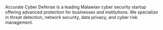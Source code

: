 Accurate Cyber Defense is a leading Malawian cyber security startup offering advanced protection for businesses and institutions. We specialize in threat detection, network security, data privacy, and cyber risk management.
